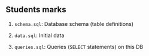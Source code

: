 ## Students marks

1. `schema.sql`: Database schema (table definitions)

2. `data.sql`: Initial data

3. `queries.sql`: Queries (`SELECT` statements) on this DB
